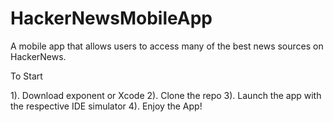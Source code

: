 # HackerNewsMobileApp
A mobile app that allows users to access many of the best news sources on HackerNews.

To Start

1). Download exponent or Xcode
2). Clone the repo
3). Launch the app with the respective IDE simulator
4). Enjoy the App!
